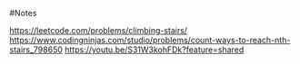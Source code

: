 #Notes

https://leetcode.com/problems/climbing-stairs/
https://www.codingninjas.com/studio/problems/count-ways-to-reach-nth-stairs_798650
https://youtu.be/S31W3kohFDk?feature=shared
